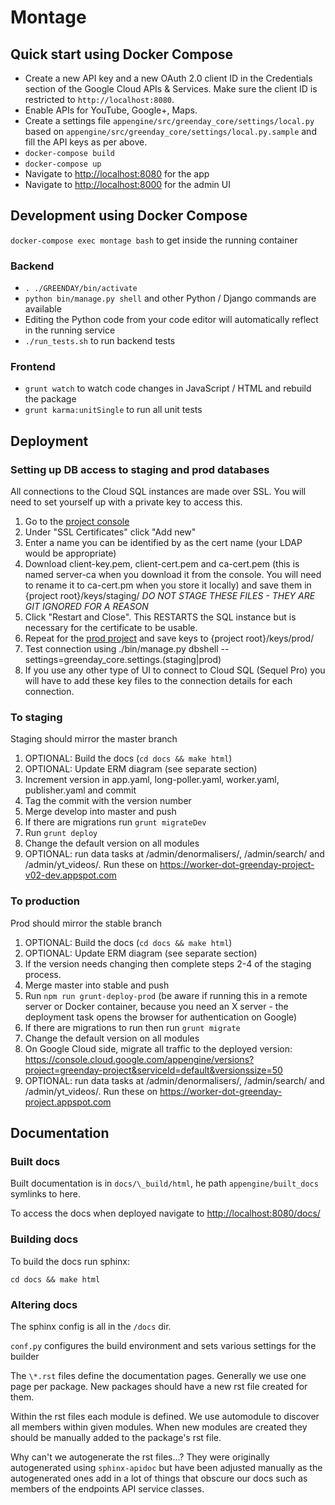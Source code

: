 # Montage

## Quick start using Docker Compose

- Create a new API key and a new OAuth 2.0 client ID in the Credentials section of the Google Cloud APIs & Services. Make sure the client ID is restricted to `http://localhost:8080`.
- Enable APIs for YouTube, Google+, Maps.
- Create a settings file `appengine/src/greenday_core/settings/local.py` based on `appengine/src/greenday_core/settings/local.py.sample` and fill the API keys as per above.
- `docker-compose build`
- `docker-compose up`
- Navigate to [http://localhost:8080](http://localhost:8080) for the app
- Navigate to [http://localhost:8000](http://localhost:8000) for the admin UI

## Development using Docker Compose

`docker-compose exec montage bash` to get inside the running container

### Backend

- `. ./GREENDAY/bin/activate`
- `python bin/manage.py shell` and other Python / Django commands are available
- Editing the Python code from your code editor will automatically reflect in the running service
- `./run_tests.sh` to run backend tests

### Frontend

- `grunt watch` to watch code changes in JavaScript / HTML and rebuild the package
- `grunt karma:unitSingle` to run all unit tests

## Deployment

### Setting up DB access to staging and prod databases

All connections to the Cloud SQL instances are made over SSL. You will need to set yourself up with a private key to access this.

1.  Go to the [project console](https://console.developers.google.com/project/greenday-project-v02-dev/sql/instances/greenday/access-control)
2.  Under "SSL Certificates" click "Add new"
3.  Enter a name you can be identified by as the cert name (your LDAP would be appropriate)
4.  Download client-key.pem, client-cert.pem and ca-cert.pem (this is named server-ca when you download it from the console. You will need to rename it to ca-cert.pm when you store it locally) and save them in {project root}/keys/staging/ *DO NOT STAGE THESE FILES - THEY ARE GIT IGNORED FOR A REASON*
6.  Click "Restart and Close". This RESTARTS the SQL instance but is necessary for the certificate to be usable.
7.  Repeat for the [prod project](https://console.developers.google.com/project/greenday-project/sql/instances/greenday/access-control) and save keys to {project root}/keys/prod/
8.  Test connection using ./bin/manage.py dbshell --settings=greenday_core.settings.(staging|prod)
9.  If you use any other type of UI to connect to Cloud SQL (Sequel Pro) you will have to add these key files to the connection details for each connection.

### To staging

Staging should mirror the master branch

1.  OPTIONAL: Build the docs (`cd docs && make html`)
2.  OPTIONAL: Update ERM diagram (see separate section)
3.  Increment version in app.yaml, long-poller.yaml, worker.yaml, publisher.yaml and commit
4.  Tag the commit with the version number
5.  Merge develop into master and push
6.  If there are migrations run `grunt migrateDev`
7.  Run `grunt deploy`
8.  Change the default version on all modules
9.  OPTIONAL: run data tasks at /admin/denormalisers/, /admin/search/ and /admin/yt_videos/. Run these on https://worker-dot-greenday-project-v02-dev.appspot.com

### To production

Prod should mirror the stable branch

1.  OPTIONAL: Build the docs (`cd docs && make html`)
2.  OPTIONAL: Update ERM diagram (see separate section)
3.  If the version needs changing then complete steps 2-4 of the staging process.
4.  Merge master into stable and push
5.  Run `npm run grunt-deploy-prod` (be aware if running this in a remote server or Docker container, because you need an X server - the deployment task opens the browser for authentication on Google)
6.  If there are migrations to run then run `grunt migrate`
7.  Change the default version on all modules
8.  On Google Cloud side, migrate all traffic to the deployed version: https://console.cloud.google.com/appengine/versions?project=greenday-project&serviceId=default&versionssize=50
9.  OPTIONAL: run data tasks at /admin/denormalisers/, /admin/search/ and /admin/yt_videos/. Run these on https://worker-dot-greenday-project.appspot.com

## Documentation

### Built docs

Built documentation is in `docs/\_build/html`, he path `appengine/built_docs` symlinks to here.

To access the docs when deployed navigate to [http://localhost:8080/docs/](http://localhost:8080/docs/)

### Building docs

To build the docs run sphinx:

    cd docs && make html

### Altering docs

The sphinx config is all in the `/docs` dir.

`conf.py` configures the build environment and sets various settings for the builder

The `\*.rst` files define the documentation pages. Generally we use one page per package. New packages should have a new rst file created for them.

Within the rst files each module is defined. We use automodule to discover all members within given modules. When new modules are created they should be manually added to the package's rst file.

Why can't we autogenerate the rst files...? They were originally autogenerated using `sphinx-apidoc` but have been adjusted manually as the autogenerated ones add in a lot of things that obscure our docs such as members of the endpoints API service classes.
